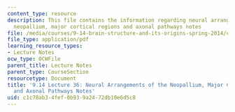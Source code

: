 ```yaml
---
content_type: resource
description: This file contains the information regarding neural arrangements of the
  neopallium, major cortical regions and axonal pathways notes
file: /media/courses/9-14-brain-structure-and-its-origins-spring-2014/c1c78ab34fef0b939a2472db10e6d5c8_MIT9_14S14_Lecture36.pdf
file_type: application/pdf
learning_resource_types:
- Lecture Notes
ocw_type: OCWFile
parent_title: Lecture Notes
parent_type: CourseSection
resourcetype: Document
title: '9.14 Lecture 36: Neural Arrangements of the Neopallium, Major Cortical Regions
  and Axonal Pathways Notes'
uid: c1c78ab3-4fef-0b93-9a24-72db10e6d5c8
---
```

